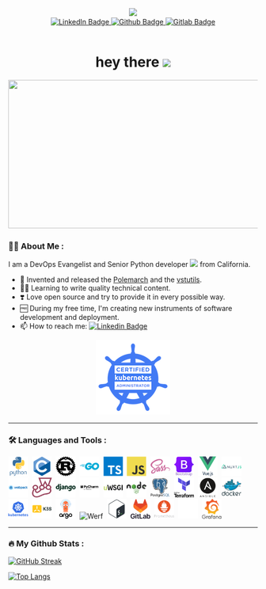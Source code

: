 <div id="header" align="center">
  <img src="https://media.giphy.com/media/LFWp5iZzSAdU8arl7h/giphy.gif" width="200"/>
  <div id="badges">
        <a href="https://www.linkedin.com/in/onegreyonewhite">
            <img src="https://img.shields.io/badge/LinkedIn-blue?style=for-the-badge&logo=linkedin&logoColor=white" alt="LinkedIn Badge"/>
        </a>
        <a href="https://github.com/onegreyonewhite">
            <img src="https://img.shields.io/badge/Github-white?style=for-the-badge&logo=github&logoColor=white&color=black" alt="Github Badge"/>
        </a>
        <a href="https://github.com/onegreyonewhite">
            <img src="https://img.shields.io/badge/Gitlab-white?style=for-the-badge&logo=gitlab&logoColor=orange&color=black" alt="Gitlab Badge"/>
        </a>
  </div>
  <img src="https://komarev.com/ghpvc/?username=onegreyonewhite&style=flat-square&color=grey" alt=""/>
  <h1>
    hey there
    <img src="https://media.giphy.com/media/hvRJCLFzcasrR4ia7z/giphy.gif" width="30px"/>
  </h1>
</div>
<div align="center">
  <img src="https://media.giphy.com/media/dWesBcTLavkZuG35MI/giphy.gif" width="600" height="300"/>
</div>

### :man_technologist: About Me :

I am a DevOps Evangelist and Senior Python developer <img src="https://media.giphy.com/media/WUlplcMpOCEmTGBtBW/giphy.gif" width="30"> from California.

- :telescope: Invented and released the [Polemarch](https://about.polemarch.org/) and the [vstutils](https://vstutils.vstconsulting.net/en/stable/).
- :man_student: Learning to write quality technical content.
- :heavy_heart_exclamation: Love open source and try to provide it in every possible way.
- :free: During my free time, I'm creating new instruments of software development and deployment.
- :mailbox: How to reach me: [![Linkedin Badge](https://img.shields.io/badge/LinkedIn-blue?style=for-the-badge&logo=linkedin&logoColor=white)](https://www.linkedin.com/in/onegreyonewhite)

<div align="center">
  <a href="https://www.credly.com/badges/8667f4eb-38b3-4c9a-b8ca-e8040bcd6f31/public_url">
    <img src="https://raw.githubusercontent.com/onegreyonewhite/onegreyonewhite/master/cka-certified-kubernetes-administrator.png" />
  </a>
</div>

---

### :hammer_and_wrench: Languages and Tools :

<div>
    <img src="https://raw.githubusercontent.com/devicons/devicon/master/icons/python/python-original-wordmark.svg" title="Python" alt="Python" width="40" height="40"/>&nbsp;
    <img src="https://raw.githubusercontent.com/devicons/devicon/master/icons/c/c-original.svg" title="C lang" alt="C lang" width="40" height="40"/>&nbsp;
    <img src="https://raw.githubusercontent.com/devicons/devicon/master/icons/rust/rust-plain.svg" title="Rust" alt="Rust" width="40" height="40"/>&nbsp;
    <img src="https://raw.githubusercontent.com/devicons/devicon/master/icons/go/go-original-wordmark.svg" title="Go" alt="Go" width="40" height="40"/>&nbsp;
    <img src="https://raw.githubusercontent.com/devicons/devicon/master/icons/typescript/typescript-original.svg" title="TypeScript" alt="TypeScript" width="40" height="40"/>&nbsp;
    <img src="https://raw.githubusercontent.com/devicons/devicon/master/icons/javascript/javascript-original.svg" title="JavaScript" alt="JavaScript" width="40" height="40"/>&nbsp;
    <img src="https://raw.githubusercontent.com/devicons/devicon/master/icons/sass/sass-original.svg" title="SASS" alt="SASS" width="40" height="40"/>&nbsp;
    <img src="https://raw.githubusercontent.com/devicons/devicon/master/icons/bootstrap/bootstrap-original-wordmark.svg" title="Bootstrap" alt="Bootstrap" width="40" height="40"/>&nbsp;
    <img src="https://raw.githubusercontent.com/devicons/devicon/master/icons/vuejs/vuejs-original-wordmark.svg" title="Vue" alt="Vue" width="40" height="40"/>&nbsp;
    <img src="https://raw.githubusercontent.com/devicons/devicon/master/icons/nuxtjs/nuxtjs-original-wordmark.svg" title="NuxtJS" alt="NuxtJS" width="40" height="40"/>&nbsp;
    <img src="https://raw.githubusercontent.com/devicons/devicon/master/icons/webpack/webpack-original-wordmark.svg" title="Webpack" alt="Webpack" width="40" height="40"/>&nbsp;
    <img src="https://raw.githubusercontent.com/devicons/devicon/master/icons/jest/jest-plain.svg" title="Jest" alt="Jest" width="40" height="40"/>&nbsp;
    <img src="https://raw.githubusercontent.com/devicons/devicon/master/icons/django/django-plain-wordmark.svg" title="Django" alt="Django" width="40" height="40"/>&nbsp;
    <img src="https://raw.githubusercontent.com/devicons/devicon/master/icons/pycharm/pycharm-original-wordmark.svg" title="PyCharm" alt="PyCharm" width="40" height="40"/>&nbsp;
    <img src="https://raw.githubusercontent.com/devicons/devicon/master/icons/uwsgi/uwsgi-original.svg" title="uWSGI" alt="uWSGI" width="40" height="40"/>&nbsp;
    <img src="https://raw.githubusercontent.com/devicons/devicon/master/icons/nodejs/nodejs-original-wordmark.svg" title="NodeJS" alt="NodeJS" width="40" height="40"/>&nbsp;
    <img src="https://raw.githubusercontent.com/devicons/devicon/master/icons/postgresql/postgresql-original-wordmark.svg" title="PostgreSQL" alt="PostgreSQL" width="40" height="40"/>&nbsp;
    <img src="https://raw.githubusercontent.com/devicons/devicon/master/icons/terraform/terraform-original-wordmark.svg" title="terraform" alt="terraform" width="40" height="40"/>&nbsp;
    <img src="https://raw.githubusercontent.com/devicons/devicon/master/icons/ansible/ansible-plain-wordmark.svg" title="Ansible" alt="Ansible" width="40" height="40"/>&nbsp;
    <img src="https://raw.githubusercontent.com/devicons/devicon/master/icons/docker/docker-original-wordmark.svg" title="Docker" alt="Docker" width="40" height="40"/>&nbsp;
    <img src="https://raw.githubusercontent.com/devicons/devicon/master/icons/kubernetes/kubernetes-plain-wordmark.svg" title="k8s" alt="k8s" width="40" height="40"/>&nbsp;
    <img src="https://raw.githubusercontent.com/devicons/devicon/master/icons/k3s/k3s-original-wordmark.svg" title="k3s" alt="k3s" width="40" height="40"/>&nbsp;
    <img src="https://raw.githubusercontent.com/devicons/devicon/master/icons/argocd/argocd-original-wordmark.svg" title="ArgoCD" alt="ArgoCD" width="40" height="40"/>&nbsp;
    <img src="https://werf.io/assets/images/werf-logo.svg" title="Werf" alt="Werf" width="40" height="40"/>&nbsp;
    <img src="https://raw.githubusercontent.com/devicons/devicon/master/icons/bash/bash-original.svg" title="Bash" alt="Bash" width="40" height="40"/>&nbsp;
    <img src="https://raw.githubusercontent.com/devicons/devicon/master/icons/gitlab/gitlab-original-wordmark.svg" title="Gitlab" alt="Gitlab" width="40" height="40"/>&nbsp;
    <img src="https://raw.githubusercontent.com/devicons/devicon/master/icons/prometheus/prometheus-original-wordmark.svg" title="Prometheus" alt="Prometheus" width="40" height="40"/>&nbsp;
    <img src="https://raw.githubusercontent.com/VictoriaMetrics/VictoriaMetrics/master/docs/assets/images/vm_logo.svg" title="VictoriaMetrics" alt="VictoriaMetrics" width="40" height="40"/>&nbsp;
    <img src="https://raw.githubusercontent.com/devicons/devicon/master/icons/grafana/grafana-original-wordmark.svg" title="Grafana" alt="Grafana" width="40" height="40"/>&nbsp;
</div>

---

### :fire: My Github Stats :

[![GitHub Streak](http://github-readme-streak-stats.herokuapp.com?user=onegreyonewhite&theme=dark&background=000000&mode=weekly)](https://git.io/streak-stats)

[![Top Langs](https://github-readme-stats.vercel.app/api/top-langs/?username=onegreyonewhite&layout=compact&theme=vision-friendly-dark)](https://github.com/anuraghazra/github-readme-stats)

